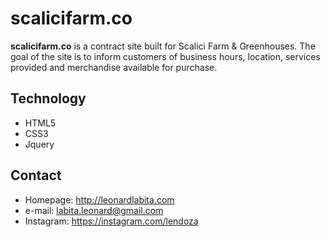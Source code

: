 scalicifarm.co
======
**scalicifarm.co** is a contract site built for Scalici Farm & Greenhouses. The goal of the site is to inform customers of business hours, location, services provided and merchandise available for purchase.

## Technology
* HTML5
* CSS3
* Jquery

## Contact

* Homepage: http://leonardlabita.com
* e-mail: labita.leonard@gmail.com
* Instagram: https://instagram.com/lendoza

